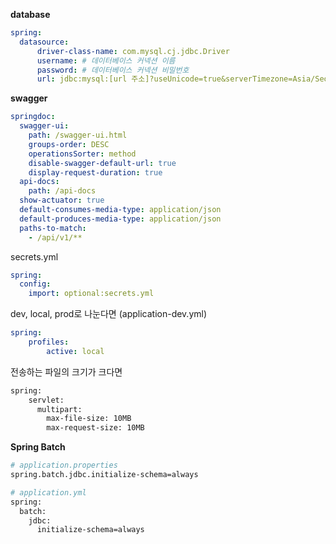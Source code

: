 **database**
``` yml
spring:  
  datasource:  
      driver-class-name: com.mysql.cj.jdbc.Driver  
      username: # 데이터베이스 커넥션 이름  
      password: # 데이터베이스 커넥션 비밀번호  
      url: jdbc:mysql:[url 주소]?useUnicode=true&serverTimezone=Asia/Seoul
```

**swagger** 
``` yml
springdoc:  
  swagger-ui:  
    path: /swagger-ui.html  
    groups-order: DESC  
    operationsSorter: method  
    disable-swagger-default-url: true  
    display-request-duration: true  
  api-docs:  
    path: /api-docs  
  show-actuator: true  
  default-consumes-media-type: application/json  
  default-produces-media-type: application/json  
  paths-to-match:  
    - /api/v1/**
```

secrets.yml
```yml
spring:  
  config:  
    import: optional:secrets.yml
```

dev, local, prod로 나눈다면 (application-dev.yml)
``` yml
spring:
	profiles:  
		active: local
```

전송하는 파일의 크기가 크다면 
``` bash
spring:
	servlet:  
	  multipart:  
	    max-file-size: 10MB  
	    max-request-size: 10MB
```

**Spring Batch** 
```bash
# application.properties
spring.batch.jdbc.initialize-schema=always

# application.yml
spring:
  batch:
    jdbc:
      initialize-schema=always
```
